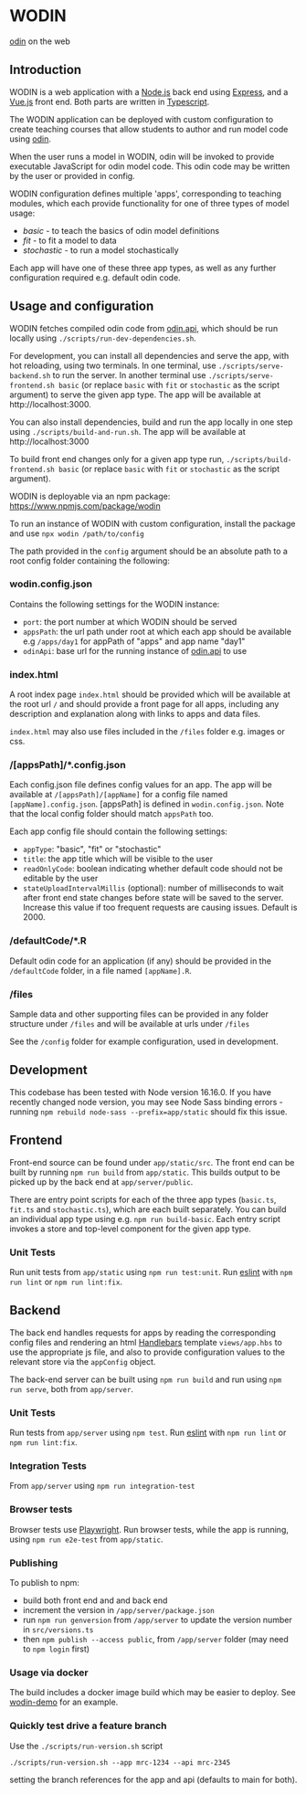 # WODIN

[odin](https://github.com/mrc-ide/odin) on the web

## Introduction

WODIN is a web application with a [Node.js](https://nodejs.org/en/) back end using [Express](http://expressjs.com/), 
and a [Vue.js](https://vuejs.org/) front end. Both parts are written in [Typescript](https://www.typescriptlang.org/).  

The WODIN application can be deployed with custom configuration to create teaching courses that allow students to author 
and run model code using [odin](https://github.com/mrc-ide/odin).

When the user runs a model in WODIN, odin will be invoked to provide executable JavaScript for odin model code. This 
odin code may be written by the user or provided in config.

WODIN configuration defines multiple 'apps', corresponding to teaching modules, which each provide functionality for 
one of three types of model usage:
- *basic* - to teach the basics of odin model definitions
- *fit* - to fit a model to data
- *stochastic* - to run a model stochastically

Each app will have one of these three app types, as well as any further configuration required e.g. default odin code. 

## Usage and configuration

WODIN fetches compiled odin code from [odin.api](https://github.com/mrc-ide/odin.api), which should be run locally using 
`./scripts/run-dev-dependencies.sh`.

For development, you can install all dependencies and serve the app, with hot reloading, using two terminals. In one terminal, use `./scripts/serve-backend.sh` to run the server. In another terminal use `./scripts/serve-frontend.sh basic` (or replace `basic` with `fit` or
`stochastic` as the script argument) to serve the given app type. The app will be available at http://localhost:3000.

You can also install dependencies, build and run the app locally in one step using `./scripts/build-and-run.sh`. The app will be available at http://localhost:3000 

To build front end changes only for a given app type run, `./scripts/build-frontend.sh basic` (or replace `basic` with `fit` or
`stochastic` as the script argument).

WODIN is deployable via an npm package: https://www.npmjs.com/package/wodin

To run an instance of WODIN with custom configuration, install the package and use `npx wodin /path/to/config`

The path provided in the `config` argument should be an absolute path to a root config folder containing the following: 

### wodin.config.json

Contains the following settings for the WODIN instance:
- `port`: the port number at which WODIN should be served
- `appsPath`: the url path under root at which each app should be available e.g `/apps/day1` for appPath of "apps" and app 
name "day1"
- `odinApi`: base url for the running instance of [odin.api](https://github.com/mrc-ide/odin.api) to use

### index.html 

A root index page `index.html` should be provided which will be available at the root url `/` and should provide a front 
page for all apps, including any description and explanation along with links to apps and data files.

`index.html` may also use files included in the `/files` folder e.g. images or css.

### /[appsPath]/*.config.json

Each config.json file defines config values for an app. The app will be available at `/[appsPath]/[appName]` for a config
file named `[appName].config.json`. [appsPath] is defined in `wodin.config.json`. Note that the local config folder should
match `appsPath` too. 

Each app config file should contain the following settings:
- `appType`: "basic", "fit" or "stochastic"
- `title`: the app title which will be visible to the user
- `readOnlyCode`: boolean indicating whether default code should not be editable by the user
- `stateUploadIntervalMillis` (optional): number of milliseconds to wait after front end state changes before state will be 
saved to the server. Increase this value if too frequent requests are causing issues. Default is 2000.

### /defaultCode/*.R

Default odin code for an application (if any) should be provided in the `/defaultCode` folder, in a file named `[appName].R`.

### /files

Sample data and other supporting files can be provided in any folder structure under `/files` and will be available at urls under `/files`

See the `/config` folder for example configuration, used in development. 

## Development

This codebase has been tested with Node version 16.16.0.
If you have recently changed node version, you may see Node Sass binding errors - running `npm rebuild node-sass --prefix=app/static`
should fix this issue. 

## Frontend 

Front-end source can be found under `app/static/src`. The front end can be built by running `npm run build` from
`app/static`. This builds output to be picked up by the back end at `app/server/public`.

There are entry point scripts for each of the three app types (`basic.ts`, `fit.ts` and `stochastic.ts`), which are each
built separately. You can build an individual app type using e.g. `npm run build-basic`. Each entry script invokes a store
and top-level component for the given app type. 

### Unit Tests
Run unit tests from `app/static` using `npm run test:unit`. Run [eslint](https://eslint.org/) with `npm run lint` or `npm run lint:fix`.

## Backend

The back end handles requests for apps by reading the corresponding config files and rendering an html [Handlebars](https://handlebarsjs.com/) template
`views/app.hbs` to use the appropriate js file, and also to provide configuration values to the relevant store via
the `appConfig` object.

The back-end server can be built using `npm run build` and run using `npm run serve`, both from `app/server`.

### Unit Tests
Run tests from `app/server` using `npm test`. Run [eslint](https://eslint.org/) with `npm run lint` or `npm run lint:fix`.


### Integration Tests

From `app/server` using `npm run integration-test`

### Browser tests

Browser tests use [Playwright](https://playwright.dev/). Run browser tests, while the app is running, using `npm run e2e-test` from `app/static`.

### Publishing

To publish to npm:
- build both front end and and back end
- increment the version in `/app/server/package.json`
- run `npm run genversion` from `/app/server` to update the version number in `src/versions.ts`
- then `npm publish --access public`, from `/app/server` folder (may need to `npm login` first)

### Usage via docker

The build includes a docker image build which may be easier to deploy. See [wodin-demo](https://github.com/mrc-ide/wodin-demo) for an example.

### Quickly test drive a feature branch

Use the `./scripts/run-version.sh` script

```
./scripts/run-version.sh --app mrc-1234 --api mrc-2345
```

setting the branch references for the app and api (defaults to main for both).
